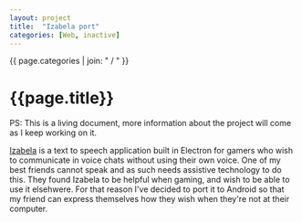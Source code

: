 ```yaml
---
layout: project
title:  "Izabela port"
categories: [Web, inactive]
---
```



<div id="column1_13">
	<span id="projectCats">{{ page.categories | join: " / " }}</span>
	<h1>{{page.title}}</h1>
	<span id="notif">PS: This is a living document, more information about the project will come as I keep working on it.</span>
	<p><a href="https://github.com/nature-heart-software/izabela" target="_blank">Izabela</a> is a text to speech application built in Electron for gamers who wish to communicate in voice chats without using their own voice. One of my best friends cannot speak and as such needs assistive technology to do this. They found Izabela to be helpful when gaming, and wish to be able to use it elsehwere. For that reason I've decided to port it to Android so that my friend can express themselves how they wish when they're not at their computer.</p>
</div>


